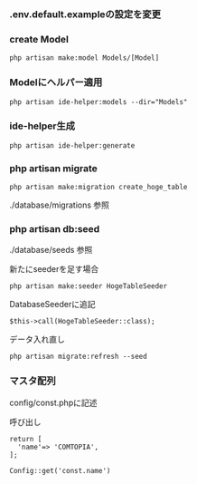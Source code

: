 ### .env.default.exampleの設定を変更

### create Model

```
php artisan make:model Models/[Model]
```

### Modelにヘルパー適用

```
php artisan ide-helper:models --dir="Models"
```

### ide-helper生成

```
php artisan ide-helper:generate
```

### php artisan migrate

```
php artisan make:migration create_hoge_table
```

./database/migrations 参照


### php artisan db:seed
./database/seeds 参照  

新たにseederを足す場合  

```
php artisan make:seeder HogeTableSeeder
```

DatabaseSeederに追記

```
$this->call(HogeTableSeeder::class);
```

データ入れ直し
```
php artisan migrate:refresh --seed
```

### マスタ配列

config/const.phpに記述

呼び出し

```
return [
  'name'=> 'COMTOPIA',
];
```


```
Config::get('const.name')
```